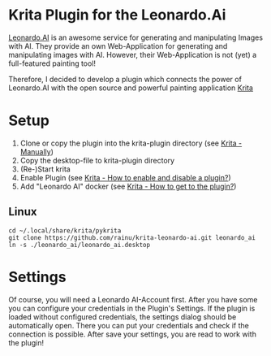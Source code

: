 # Krita Plugin for the Leonardo.Ai

[Leonardo.AI](https://leonardo.ai) is an awesome service for generating and manipulating 
Images with AI. They provide an own Web-Application for generating and manipulating images
with AI. However, their Web-Application is not (yet) a full-featured painting tool!

Therefore, I decided to develop a plugin which connects the power of Leonardo.AI with the
open source and powerful painting application [Krita](https://krita.org)

# Setup
1. Clone or copy the plugin into the krita-plugin directory (see [Krita - Manually](https://docs.krita.org/en/user_manual/python_scripting/install_custom_python_plugin.html#manually))
2. Copy the desktop-file to krita-plugin directory
3. (Re-)Start krita
4. Enable Plugin (see [Krita - How to enable and disable a plugin?](https://docs.krita.org/en/user_manual/python_scripting/install_custom_python_plugin.html#how-to-enable-and-disable-a-plugin))
5. Add "Leonardo AI" docker (see [Krita - How to get to the plugin?](https://docs.krita.org/en/user_manual/python_scripting/install_custom_python_plugin.html#how-to-enable-and-disable-a-plugin))

## Linux

```shell
cd ~/.local/share/krita/pykrita
git clone https://github.com/rainu/krita-leonardo-ai.git leonardo_ai
ln -s ./leonardo_ai/leonardo_ai.desktop
```

# Settings

Of course, you will need a Leonardo AI-Account first. After you have some you can configure your credentials in the 
Plugin's Settings. If the plugin is loaded without configured credentials, the settings dialog should be automatically 
open. There you can put your credentials and check if the connection is possible. After save your settings, you are
read to work with the plugin!
